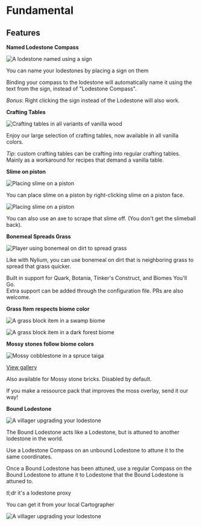 # Fundamental

## Features

**Named Lodestone Compass**

![A lodestone named using a sign](docs/screenshots/named-lodestone.png)

You can name your lodestones by placing a sign on them

Binding your compass to the lodestone will automatically name it 
using the text from the sign, instead of "Lodestone Compass".

*Bonus*: Right clicking the sign instead of the Lodestone will also work.

**Crafting Tables**

![Crafting tables in all variants of vanilla wood](docs/screenshots/crafting-tables.png)

Enjoy our large selection of crafting tables, now available in all vanilla colors.

*Tip*: custom crafting tables can be crafting into regular crafting tables. Mainly as a workaround for recipes that demand a vanilla table.

**Slime on piston**

![Placing slime on a piston](docs/screenshots/slime-on-piston.png)

You can place slime on a piston by right-clicking slime on a piston face.

![Placing slime on a piston](docs/screenshots/slime-off-piston.png)

You can also use an axe to scrape that slime off. (You don't get the slimeball back).

**Bonemeal Spreads Grass**

![Player using bonemeal on dirt to spread grass](docs/screenshots/bonemeal-grass.apng)

Like with Nylium, you can use bonemeal on dirt that is neighboring grass to spread that grass quicker.

Built in support for Quark, Botania, Tinker's Construct, and Biomes You'll Go.  
Extra support can be added through the configuration file. PRs are also welcome.

**Grass Item respects biome color**

![A grass block item in a swamp biome](docs/screenshots/grass-color-swamp.png)

![A grass block item in a dark forest biome](docs/screenshots/grass-color-dark-forest.png)

**Mossy stones follow biome colors**

![Mossy cobblestone in a spruce taiga](docs/screenshots/mossy_cobblestone/spruce_taiga.png)

[View gallery](docs/screenshots/mossy_cobblestone)

Also available for Mossy stone bricks. Disabled by default. 

If you make a ressource pack that improves the moss overlay, send it our way!

**Bound Lodestone**

![A villager upgrading your lodestone](docs/screenshots/bound-lodestone.png)

The Bound Lodestone acts like a Lodestone, but is attuned to another lodestone in the world.

Use a Lodestone Compass on an unbound Lodestone to attune it to the same coordinates.

Once a Bound Lodestone has been attuned,
use a regular Compass on the Bound Lodestone to attune it to Lodestone that the Bound Lodestone is attuned to.

*tl;dr* it's a lodestone proxy

You can get it from your local Cartographer

![A villager upgrading your lodestone](docs/screenshots/bound-lodestone-recipe.png)
